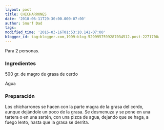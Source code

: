 ```yaml
---
layout: post
title: CHICHARRONES
date: '2010-06-11T20:30:00.000-07:00'
author: Smurf Dad
tags: 
modified_time: '2016-03-16T01:53:10.141-07:00'
blogger_id: tag:blogger.com,1999:blog-5299957599287034512.post-2271700441438326415
---
```


Para 2 personas.

<h3>Ingredientes</h3>

500 gr. de magro de grasa de cerdo

Agua

<h3>Preparación</h3>

Los chicharrones se hacen con la parte magra de la grasa del cerdo, aunque dejándole un poco de la grasa. Se desmenuza y se pone en una tartera o en una sartén, con una pizca de agua, dejando que se haga, a fuego lento, hasta que la grasa se derrita.

